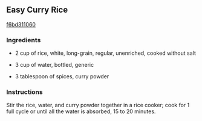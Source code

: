 ## Easy Curry Rice

[f6bd311060](http://allrecipes.com/recipe/easy-curry-rice/)

### Ingredients

 - 2 cup of rice, white, long-grain, regular, unenriched, cooked without salt

 - 3 cup of water, bottled, generic

 - 3 tablespoon of spices, curry powder

### Instructions

Stir the rice, water, and curry powder together in a rice cooker; cook for 1 full cycle or until all the water is absorbed, 15 to 20 minutes.